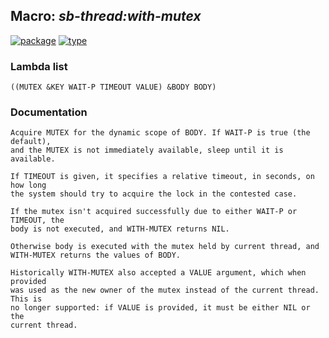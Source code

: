 ## Macro: ***sb-thread:with-mutex***
[![package](https://img.shields.io/badge/Package-SB--THREAD-5f9ea0.svg?style=social&colorA=999999)](../) [![type](https://img.shields.io/badge/Type-Macro-5f9ea0.svg?style=social&colorA=999999)](../#macro) 
### Lambda list
```
((MUTEX &KEY WAIT-P TIMEOUT VALUE) &BODY BODY)
```
### Documentation
```
Acquire MUTEX for the dynamic scope of BODY. If WAIT-P is true (the default),
and the MUTEX is not immediately available, sleep until it is available.

If TIMEOUT is given, it specifies a relative timeout, in seconds, on how long
the system should try to acquire the lock in the contested case.

If the mutex isn't acquired successfully due to either WAIT-P or TIMEOUT, the
body is not executed, and WITH-MUTEX returns NIL.

Otherwise body is executed with the mutex held by current thread, and
WITH-MUTEX returns the values of BODY.

Historically WITH-MUTEX also accepted a VALUE argument, which when provided
was used as the new owner of the mutex instead of the current thread. This is
no longer supported: if VALUE is provided, it must be either NIL or the
current thread.
```
